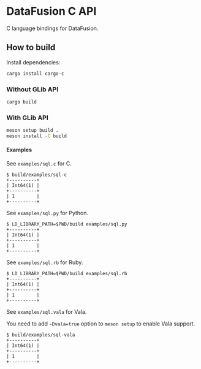 <!--
  Licensed to the Apache Software Foundation (ASF) under one
  or more contributor license agreements.  See the NOTICE file
  distributed with this work for additional information
  regarding copyright ownership.  The ASF licenses this file
  to you under the Apache License, Version 2.0 (the
  "License"); you may not use this file except in compliance
  with the License.  You may obtain a copy of the License at

    http://www.apache.org/licenses/LICENSE-2.0

  Unless required by applicable law or agreed to in writing,
  software distributed under the License is distributed on an
  "AS IS" BASIS, WITHOUT WARRANTIES OR CONDITIONS OF ANY
  KIND, either express or implied.  See the License for the
  specific language governing permissions and limitations
  under the License.
-->

# DataFusion C API

C language bindings for DataFusion.

## How to build

Install dependencies:

```bash
cargo install cargo-c
```

### Without GLib API

```bash
cargo build
```

### With GLib API

```bash
meson setup build .
meson install -C build
```

#### Examples

See `examples/sql.c` for C.

```console
$ build/examples/sql-c
+----------+
| Int64(1) |
+----------+
| 1        |
+----------+
```

See `examples/sql.py` for Python.

```console
$ LD_LIBRARY_PATH=$PWD/build examples/sql.py
+----------+
| Int64(1) |
+----------+
| 1        |
+----------+
```

See `examples/sql.rb` for Ruby.

```console
$ LD_LIBRARY_PATH=$PWD/build examples/sql.rb
+----------+
| Int64(1) |
+----------+
| 1        |
+----------+
```

See `examples/sql.vala` for Vala.

You need to add `-Dvala=true` option to `meson setup` to enable Vala
support.

```console
$ build/examples/sql-vala
+----------+
| Int64(1) |
+----------+
| 1        |
+----------+
```
